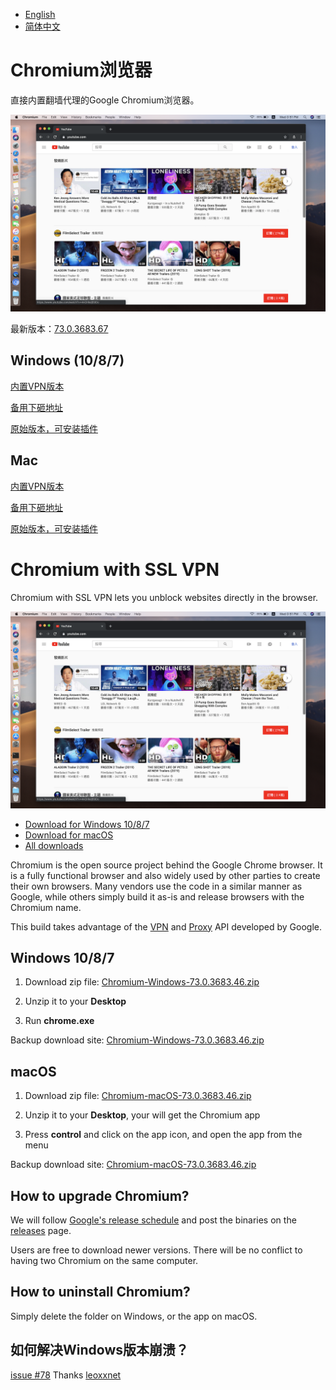 * [English](#chromium-with-ssl-vpn)
* [简体中文](#chromium浏览器)

# Chromium浏览器

直接内置翻墙代理的Google Chromium浏览器。

![](screenshot.png)

最新版本：[73.0.3683.67](https://github.com/jjqqkk/chromium/releases/tag/73.0.3683.67)

## Windows (10/8/7)

[内置VPN版本](https://github.com/jjqqkk/chromium/releases/download/73.0.3683.67/Chromium-windows-73.0.3683.67.zip)

[备用下砸地址]()

[原始版本，可安装插件](https://github.com/jjqqkk/chromium/releases/download/73.0.3683.67/Chromium-windows-novpn.zip)

## Mac

[内置VPN版本](https://github.com/jjqqkk/chromium/releases/download/73.0.3683.67/Chromium-mac-73.0.3683.67.zip)

[备用下砸地址]()

[原始版本，可安装插件](https://github.com/jjqqkk/chromium/releases/download/73.0.3683.67/Chromium-mac-novpn.zip)


# Chromium with SSL VPN

Chromium with SSL VPN lets you unblock websites directly in the browser.

![](screenshot.png)

* [Download for Windows 10/8/7](#windows-1087)
* [Download for macOS](#macos)
* [All downloads](https://github.com/jjqqkk/chromium/releases)

Chromium is the open source project behind the Google Chrome browser. It is a fully functional browser and also widely used by other parties to create their own browsers. Many vendors use the code in a similar manner as Google, while others simply build it as-is and release browsers with the Chromium name.

This build takes advantage of the [VPN](https://developer.chrome.com/extensions/vpnProvider) and [Proxy](https://developer.chrome.com/extensions/proxy) API developed by Google. 

## Windows 10/8/7

1. Download zip file: [Chromium-Windows-73.0.3683.46.zip](https://github.com/jjqqkk/chromium/releases/download/73.0.3683.46/Chromium-Windows-73.0.3683.46.zip)

2. Unzip it to your **Desktop**

3. Run **chrome.exe**

Backup download site: [Chromium-Windows-73.0.3683.46.zip](http://167.99.163.129/Chromium-Windows-73.0.3683.46.zip)

## macOS

1. Download zip file: [Chromium-macOS-73.0.3683.46.zip](https://github.com/jjqqkk/chromium/releases/download/73.0.3683.46/Chromium-macOS-73.0.3683.46.zip)

2. Unzip it to your **Desktop**, your will get the Chromium app

3. Press **control** and click on the app icon, and open the app from the menu

Backup download site: [Chromium-macOS-73.0.3683.46.zip](http://167.99.163.129/Chromium-macOS-73.0.3683.46.zip)

## How to upgrade Chromium?

We will follow [Google's release schedule](https://chromiumdash.appspot.com/schedule) and post the binaries on the [releases](https://github.com/jjqqkk/chromium/releases) page.

Users are free to download newer versions. There will be no conflict to having two Chromium on the same computer.

## How to uninstall Chromium?

Simply delete the folder on Windows, or the app on macOS.

## 如何解决Windows版本崩溃？
[issue #78](https://github.com/jjqqkk/chromium/issues/78) Thanks [leoxxnet](https://github.com/leoxxnet)
